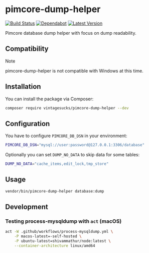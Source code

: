 # pimcore-dump-helper
[![Build Status](https://github.com/vintagesucks/pimcore-dump-helper/workflows/Build/badge.svg)](https://github.com/vintagesucks/pimcore-dump-helper/actions) [![Dependabot](https://badgen.net/badge/Dependabot/enabled/green?icon=dependabot)](https://dependabot.com/) [![Latest Version](https://img.shields.io/packagist/v/vintagesucks/pimcore-dump-helper)](https://packagist.org/packages/vintagesucks/pimcore-dump-helper) 

Pimcore database dump helper with focus on dump readability.

## Compatibility

> [!NOTE]
> pimcore-dump-helper is not compatible with Windows at this time.

## Installation

You can install the package via Composer:

```bash
composer require vintagesucks/pimcore-dump-helper --dev
```

## Configuration

You have to configure `PIMCORE_DB_DSN` in your environment:

```sh
PIMCORE_DB_DSN="mysql://user:password@127.0.0.1:3306/database"
```

Optionally you can set `DUMP_NO_DATA` to skip data for some tables:

```sh
DUMP_NO_DATA="cache_items,edit_lock,tmp_store"
```

## Usage

```bash
vendor/bin/pimcore-dump-helper database:dump
```

## Development

### Testing process-mysqldump with `act` (macOS)

```sh
act -W .github/workflows/process-mysqldump.yml \
    -P macos-latest=-self-hosted \
    -P ubuntu-latest=shivammathur/node:latest \
    --container-architecture linux/amd64
```
